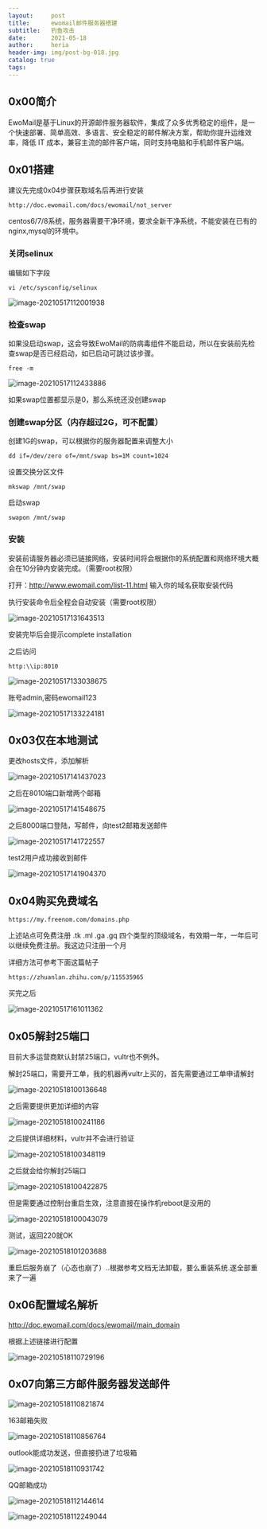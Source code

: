 ```yaml
---
layout:     post
title:      ewomail邮件服务器搭建
subtitle:   钓鱼攻击
date:       2021-05-18
author:     heria
header-img: img/post-bg-018.jpg
catalog: true
tags:
---
```


## 0x00简介

EwoMail是基于Linux的开源邮件服务器软件，集成了众多优秀稳定的组件，是一个快速部署、简单高效、多语言、安全稳定的邮件解决方案，帮助你提升运维效率，降低 IT 成本，兼容主流的邮件客户端，同时支持电脑和手机邮件客户端。

## 0x01搭建

建议先完成0x04步骤获取域名后再进行安装

```
http://doc.ewomail.com/docs/ewomail/not_server
```

centos6/7/8系统，服务器需要干净环境，要求全新干净系统，不能安装在已有的nginx,mysql的环境中。

### 关闭selinux

编辑如下字段

```
vi /etc/sysconfig/selinux
```

![image-20210517112001938](https://raw.githubusercontent.com/heriachen/cloudimg/main/img3/image-20210517112001938.png)

### 检查swap

如果没启动swap，这会导致EwoMail的防病毒组件不能启动，所以在安装前先检查swap是否已经启动，如已启动可跳过该步骤。

```
free -m
```

![image-20210517112433886](https://raw.githubusercontent.com/heriachen/cloudimg/main/img3/image-20210517112433886.png)

如果swap位置都显示是0，那么系统还没创建swap

### 创建swap分区（内存超过2G，可不配置）

创建1G的swap，可以根据你的服务器配置来调整大小

```
dd if=/dev/zero of=/mnt/swap bs=1M count=1024  
```

设置交换分区文件

```
mkswap /mnt/swap
```

启动swap

```
swapon /mnt/swap
```

### 安装

安装前请服务器必须已链接网络，安装时间将会根据你的系统配置和网络环境大概会在10分钟内安装完成。（需要root权限）

打开：http://www.ewomail.com/list-11.html 输入你的域名获取安装代码

执行安装命令后全程会自动安装（需要root权限）

![image-20210517131643513](https://raw.githubusercontent.com/heriachen/cloudimg/main/img3/image-20210517131643513.png)

安装完毕后会提示complete installation

之后访问

```
http:\\ip:8010
```

![image-20210517133038675](https://raw.githubusercontent.com/heriachen/cloudimg/main/img3/image-20210517133038675.png)

账号admin,密码ewomail123

![image-20210517133224181](https://raw.githubusercontent.com/heriachen/cloudimg/main/img3/image-20210517133224181.png)



## 0x03仅在本地测试

更改hosts文件，添加解析

![image-20210517141437023](https://raw.githubusercontent.com/heriachen/cloudimg/main/img3/image-20210517141437023.png)



之后在8010端口新增两个邮箱

![image-20210517141548675](https://raw.githubusercontent.com/heriachen/cloudimg/main/img3/image-20210517141548675.png)

之后8000端口登陆，写邮件，向test2邮箱发送邮件

![image-20210517141722557](https://raw.githubusercontent.com/heriachen/cloudimg/main/img3/image-20210517141722557.png)

test2用户成功接收到邮件

![image-20210517141904370](https://raw.githubusercontent.com/heriachen/cloudimg/main/img3/image-20210517141904370.png)

## 0x04购买免费域名

```
https://my.freenom.com/domains.php
```

上述站点可免费注册 .tk .ml .ga .gq 四个类型的顶级域名，有效期一年，一年后可以继续免费注册。我这边只注册一个月

详细方法可参考下面这篇帖子

```
https://zhuanlan.zhihu.com/p/115535965
```

买完之后

![image-20210517161011362](https://raw.githubusercontent.com/heriachen/cloudimg/main/img3/image-20210517161011362.png)



## 0x05解封25端口

目前大多运营商默认封禁25端口，vultr也不例外。

解封25端口，需要开工单，我的机器再vultr上买的，首先需要通过工单申请解封

![image-20210518100136648](https://raw.githubusercontent.com/heriachen/cloudimg/main/img3/image-20210518100136648.png)

之后需要提供更加详细的内容

![image-20210518100241186](https://raw.githubusercontent.com/heriachen/cloudimg/main/img3/image-20210518100241186.png)



之后提供详细材料，vultr并不会进行验证

![image-20210518100348119](https://raw.githubusercontent.com/heriachen/cloudimg/main/img3/image-20210518100348119.png)

之后就会给你解封25端口

![image-20210518100422875](https://raw.githubusercontent.com/heriachen/cloudimg/main/img3/image-20210518100422875.png)

但是需要通过控制台重启生效，注意直接在操作机reboot是没用的

![image-20210518100043079](https://raw.githubusercontent.com/heriachen/cloudimg/main/img3/image-20210518100043079.png)

测试，返回220就OK

![image-20210518101203688](https://raw.githubusercontent.com/heriachen/cloudimg/main/img3/image-20210518101203688.png)

重启后服务崩了（心态也崩了）..根据参考文档无法卸载，要么重装系统.遂全部重来了一遍







## 0x06配置域名解析

http://doc.ewomail.com/docs/ewomail/main_domain

根据上述链接进行配置

![image-20210518110729196](https://raw.githubusercontent.com/heriachen/cloudimg/main/img3/image-20210518110729196.png)

## 0x07向第三方邮件服务器发送邮件

![image-20210518110821874](https://raw.githubusercontent.com/heriachen/cloudimg/main/img3/image-20210518110821874.png)

163邮箱失败

![image-20210518110856764](https://raw.githubusercontent.com/heriachen/cloudimg/main/img3/image-20210518110856764.png)

outlook能成功发送，但直接扔进了垃圾箱

![image-20210518110931742](https://raw.githubusercontent.com/heriachen/cloudimg/main/img3/image-20210518110931742.png)

QQ邮箱成功

![image-20210518112144614](https://raw.githubusercontent.com/heriachen/cloudimg/main/img3/image-20210518112144614.png)

![image-20210518112249044](https://raw.githubusercontent.com/heriachen/cloudimg/main/img3/image-20210518112249044.png)